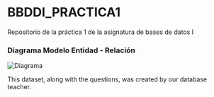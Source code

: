 # BBDDI_PRACTICA1
Repositorio de la práctica 1 de la asignatura de bases de datos I


### Diagrama Modelo Entidad - Relación
![Diagrama](https://private-user-images.githubusercontent.com/113772261/326593786-25864d0c-7d8c-4397-9187-8500da82f2b4.png?jwt=eyJhbGciOiJIUzI1NiIsInR5cCI6IkpXVCJ9.eyJpc3MiOiJnaXRodWIuY29tIiwiYXVkIjoicmF3LmdpdGh1YnVzZXJjb250ZW50LmNvbSIsImtleSI6ImtleTUiLCJleHAiOjE3MTQ0MjY5MDgsIm5iZiI6MTcxNDQyNjYwOCwicGF0aCI6Ii8xMTM3NzIyNjEvMzI2NTkzNzg2LTI1ODY0ZDBjLTdkOGMtNDM5Ny05MTg3LTg1MDBkYTgyZjJiNC5wbmc_WC1BbXotQWxnb3JpdGhtPUFXUzQtSE1BQy1TSEEyNTYmWC1BbXotQ3JlZGVudGlhbD1BS0lBVkNPRFlMU0E1M1BRSzRaQSUyRjIwMjQwNDI5JTJGdXMtZWFzdC0xJTJGczMlMkZhd3M0X3JlcXVlc3QmWC1BbXotRGF0ZT0yMDI0MDQyOVQyMTM2NDhaJlgtQW16LUV4cGlyZXM9MzAwJlgtQW16LVNpZ25hdHVyZT02MDYxZDZjMzU4YThkNGQ1NzFhOGMyYjA0NjI2YjJlYmZmMmMxNWJhNzNlNGVhNmEyNDliNTg2NmEwNjQ3NTk5JlgtQW16LVNpZ25lZEhlYWRlcnM9aG9zdCZhY3Rvcl9pZD0wJmtleV9pZD0wJnJlcG9faWQ9MCJ9.1LVyXu1uLJcbmWU-DaMcSUplICwceFTyGClab5lkZiw)








This dataset, along with the questions, was created by our database teacher.
